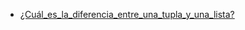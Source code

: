 -   [¿Cuál\_es\_la\_diferencia\_entre\_una\_tupla\_y\_una\_lista?](-cual-es-la-diferencia-entre-una-tupla-y-una-lista-.md)

